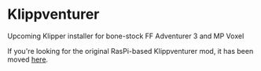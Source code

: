 # Klippventurer
Upcoming Klipper installer for bone-stock FF Adventurer 3 and MP Voxel

If you're looking for the original RasPi-based Klippventurer mod, it has been moved [here](https://github.com/VioSynthax/Klippventurer-Pi).
